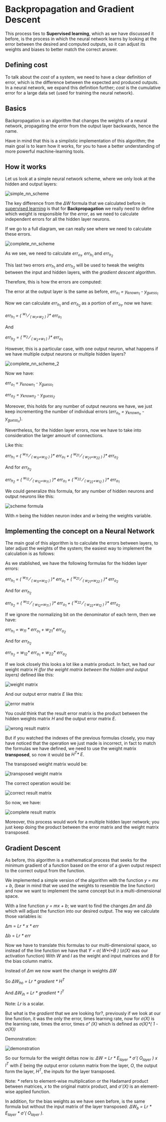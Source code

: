 # Backpropagation and Gradient Descent

This process ties to **Supervised learning**, which as we have discussed it before, is the process in which the neural network learns by looking at the error between the desired and computed outputs, so it can adjust its weights and biases to better match the correct answer.

## Defining cost

To talk about the _cost_ of a system, we need to have a clear definition of error, which is the difference between the expected and produced outputs. In a neural network, we expand this definition further; _cost_ is the cumulative error for a large data set (used for training the neural network).

## Basics

Backpropagation is an algorithm that changes the weights of a neural network, propagating the error from the output layer backwards, hence the name.

Have in mind that this is a simplistic implementation of this algorithm; the main goal is to learn how it works, for you to have a better understanding of more powerful machine-learning tools.

## How it works

Let us look at a simple neural network scheme, where we only look at the hidden and output layers:

![simple_nn_scheme](/docs/img/simple_nn_backpropagation1.jpg)

The key difference from the _&Delta;W_ formula that we calculated before in [supervised learning](/docs/eng/1.perceptron/2.supervised_learning.md) is that for **Backpropagation** we really need to define which weight is responsible for the _error_, as we need to calculate independent errors for all the hidden layer neurons.

If we go to a full diagram, we can really see where we need to calculate these errors.

![complete_nn_scheme](/docs/img/complete_nn_backpropagation1.jpg)

As we see, we need to calculate _err<sub>o<sub>1</sub></sub>, err<sub>h<sub>1</sub></sub>_ and _err<sub>h<sub>2</sub></sub>_

This last two errors _err<sub>h<sub>1</sub></sub>_ and _err<sub>h<sub>2</sub></sub>_ will be used to tweak the weights between the input and hidden layers, with the _gradient descent_ algorithm.

Therefore, this is how the errors are computed:

The error at the output layer is the same as before,  _err<sub>o<sub>1</sub></sub> = y<sub>known<sub>1</sub></sub> - y<sub>guess<sub>1</sub></sub>_

Now we can calculate _err<sub>h<sub>1</sub></sub>_ and _err<sub>h<sub>2</sub></sub>_ as a portion of _err<sub>o<sub>1</sub></sub>_, now we have:

_err<sub>h<sub>1</sub></sub> = ( <sup>w<sub>1</sub></sup> &frasl; <sub>( w<sub>1</sub>+w<sub>2</sub> )</sub> )* err<sub>o<sub>1</sub></sub>_

And

_err<sub>h<sub>2</sub></sub> = ( <sup>w<sub>2</sub></sup> &frasl; <sub>( w<sub>2</sub>+w<sub>1</sub> )</sub> )* err<sub>o<sub>1</sub></sub>_

However, this is a particular case, with one output neuron, what happens if we have multiple output neurons or multiple hidden layers?

![complete_nn_scheme_2](/docs/img/complete_nn_backpropagation2.jpg)

Now we have:

_err<sub>o<sub>1</sub></sub> = y<sub>known<sub>1</sub></sub> - y<sub>guess<sub>1</sub></sub>_

_err<sub>o<sub>2</sub></sub> = y<sub>known<sub>2</sub></sub> - y<sub>guess<sub>2</sub></sub>_

Moreover, this holds for any number of output neurons we have, we just keep incrementing the number of individual errors (_err<sub>o<sub>n</sub></sub> = y<sub>known<sub>n</sub></sub> - y<sub>guess<sub>n</sub></sub>_).

Nevertheless, for the hidden layer errors, now we have to take into consideration the larger amount of connections.

Like this:

_err<sub>h<sub>1</sub></sub> = ( <sup>w<sub>11</sub></sup> &frasl; <sub>( w<sub>11</sub>+w<sub>12</sub> )</sub> )* err<sub>o<sub>1</sub></sub> + ( <sup>w<sub>21</sub></sup> &frasl; <sub>( w<sub>21</sub>+w<sub>22</sub> )</sub> )* err<sub>o<sub>2</sub></sub>_

And for _err<sub>h<sub>2</sub></sub>_

_err<sub>h<sub>2</sub></sub> = ( <sup>w<sub>12</sub></sup> &frasl; <sub>( w<sub>12</sub>+w<sub>11</sub> )</sub> )* err<sub>o<sub>1</sub></sub> + ( <sup>w<sub>22</sub></sup> &frasl; <sub>( w<sub>22</sub>+w<sub>12</sub> )</sub> )* err<sub>o<sub>1</sub></sub>_

We could generalize this formula, for any number of hidden neurons and output neurons like this:

![scheme formula](/docs/img/general_hidden_err_formula.jpg)

With _n_ being the hidden neuron index and _w_ being the weights variable.

## Implementing the concept on a Neural Network

The main goal of this algorithm is to calculate the errors between layers, to later adjust the weights of the system; the easiest way to implement the calculation is as follows:

As we stablished, we have the following formulas for the hidden layer errors:

_err<sub>h<sub>1</sub></sub> = ( <sup>w<sub>11</sub></sup> &frasl; <sub>( w<sub>11</sub>+w<sub>12</sub> )</sub> )* err<sub>o<sub>1</sub></sub> + ( <sup>w<sub>21</sub></sup> &frasl; <sub>( w<sub>21</sub>+w<sub>22</sub> )</sub> )* err<sub>o<sub>2</sub></sub>_

And for _err<sub>h<sub>2</sub></sub>_

_err<sub>h<sub>2</sub></sub> = ( <sup>w<sub>12</sub></sup> &frasl; <sub>( w<sub>12</sub>+w<sub>11</sub> )</sub> )* err<sub>o<sub>1</sub></sub> + ( <sup>w<sub>22</sub></sup> &frasl; <sub>( w<sub>22</sub>+w<sub>12</sub> )</sub> )* err<sub>o<sub>2</sub></sub>_

If we ignore the normalizing bit on the denominator of each term, then we have:

_err<sub>h<sub>1</sub></sub> = w<sub>11</sub> * err<sub>o<sub>1</sub></sub> + w<sub>21</sub>* err<sub>o<sub>2</sub></sub>_

And for _err<sub>h<sub>2</sub></sub>_

_err<sub>h<sub>2</sub></sub> = w<sub>12</sub>* err<sub>o<sub>1</sub></sub> + w<sub>22</sub>* err<sub>o<sub>2</sub></sub>_

If we look closely this looks a lot like a matrix product. In fact, we had our weight matrix _H (for the weight matrix between the hidden and output layers)_ defined like this:

![weight matrix](/docs/img/weight_matrix_hidden_output.jpg)

And our output error matrix _E_ like this:

![error matrix](/docs/img/output_error_matrix.jpg)

You could think that the result error matrix is the product between the hidden weights matrix _H_ and the output error matrix _E_.

![wrong result matrix](/docs/img/result_error_matrix_wrong.jpg)

But if you watched the indexes of the previous formulas closely, you may have noticed that the operation we just made is incorrect, in fact to match the formulas we have defined, we need to use the weight matrix **transposed**, so now it would be _H<sup>T</sup>* E_.

The transposed weight matrix would be:

![transposed weight matrix](/docs/img/weight_matrix_hidden_output_transposed.jpg)

The correct operation would be:

![correct result matrix](/docs/img/result_error_matrix.jpg)

So now, we have:

![complete result matrix](/docs/img/complete_result_error_matrix.jpg)

Moreover, this process would work for a multiple hidden layer network; you just keep doing the product between the error matrix and the weight matrix transposed.

## Gradient Descent

As before, this algorithm is a mathematical process that seeks for the minimum gradient of a function based on the error of a given output respect to the correct output from the function.

We implemented a simple version of the algorithm with the function _y = mx + b_, (bear in mind that we used the weights to resemble the line function) and now we want to implement the same concept but in a multi-dimensional space.

With a line function _y = mx + b_; we want to find the changes _&Delta;m_ and _&Delta;b_ which will adjust the function into our desired output. The way we calculate those variables is:

&Delta;m = _Lr \* x \* err_

&Delta;b = _Lr * err_

Now we have to translate this formulas to our multi-dimensional space, so instead of the line function we have that _Y = &sigma;( W*I+B )_ (_&sigma;(X)_ was our activation function) With _W_ and _I_ as the weight and input matrices and _B_ for the bias column matrix.

Instead of _&Delta;m_ we now want the change in weights _&Delta;W_

So _&Delta;W<sub>ho</sub> = Lr * gradient * H<sup>T</sup>_

And _&Delta;W<sub>ih</sub> = Lr * gradient * I<sup>T</sup>_

Note: _Lr_ is a scalar.

But what is the _gradient_ that we are looking for?, previously if we look at our line function, it was the only the error, times learning rate, now for _&sigma;(X)_ is the learning rate, times the error, times _&sigma;**'** (X)_ which is defined as _&sigma;(X)*( 1 - &sigma;(X))_

Demonstration:

![demonstration](/docs/img/sigma_derivative_demostration.jpg)

So our formula for the weight deltas now is: _&Delta;W = Lr * E<sub>layer</sub> * &sigma;'( O<sub>layer</sub> ) x I<sup>T</sup>_ with _E_ being the output error column matrix from the layer, _O_, the output form the layer, _H<sup>T</sup>_, the inputs for the layer transposed.

Note: _*_ refers to element-wise multiplication or the Hadamard product between matrices, _x_ to the original matrix product, and _&sigma;'(X)_ is an element-wise applied function.

In addition, for the bias weights as we have seen before, is the same formula but without the input matrix of the layer transposed:  _&Delta;W<sub>b</sub> = Lr * E<sub>layer</sub> * &sigma;'( O<sub>layer</sub> )_.